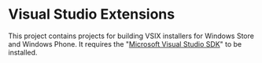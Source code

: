 Visual Studio Extensions
=====================

This project contains projects for building VSIX installers for Windows Store and Windows Phone.
It requires the "[Microsoft Visual Studio SDK](url=http://msdn.microsoft.com/en-us/library/bb166441.aspx)" to be installed.

